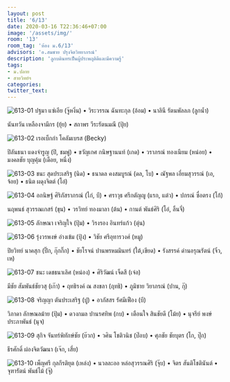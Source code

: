 ```yaml
---
layout: post
title: '6/13'
date: 2020-03-16 T22:36:46+07:00
image: '/assets/img/'
room: '13'
room_tag: 'ห้อง ม.6/13'
advisors: 'อ.สมชาย ปรุงจิตวิทยาภรณ์'
description: 'ลูกบดินทรเป็นผู้ประพฤติดีและมีความรู้'
tags:
- ม.ปลาย
- สายวิทย์ฯ
categories:
twitter_text:
---
```

![613-01](https://res.cloudinary.com/dbruw74ms/image/upload/c_fit,w_760/v1584372635/613-01_xnuhmb.png)
ปฐมา แซ่เอีย (จู๊หงิ่น) • วิระวรรณ ฉันทะกุล (อ้อม) • นาลินี รัตนพัลลภ (ลูกน้ำ)

นันทวัน เหลืองจามีกร (ยุ้ย) • สถาพร วีระรัตนมณี (ปุ้ย)

![613-02](https://res.cloudinary.com/dbruw74ms/image/upload/c_fit,w_760/v1584372647/613-02_xx3rha.png)
เรอเบ็กก่า โคลัมเบรส (Becky)

ปิลันธนา แดงจำรูญ (ปิ, ชมพู่) • ขวัญเกศ กนิษฐานนท์ (เกด) • วราภรณ์ ทองเนียม (หน่อย) • มงคลชัย บุญคุ้ม (เดือย, หนึ่ง)

![613-03](https://res.cloudinary.com/dbruw74ms/image/upload/c_fit,w_760/v1584372896/613-03_jdd6jt.png)
ชนะ สุดประเสริฐ (นิด) • ธนาดล คงสมบูรณ์ (ดล, โบ) • ณัฐพล เอี่ยมสุวรรณ์ (เอ, จ้อย) • ธนิต ผดุงจิตต์ (โอ๋)

![613-04](https://res.cloudinary.com/dbruw74ms/image/upload/c_fit,w_760/v1584372643/613-04_fzbr6a.png)
อกนิษฐ์ ศิริภัสราภรณ์ (ไก่, บี) • ศราวุธ ศรีกตัญญู (แรก, แต๋ว) • ปกรณ์ ซื่อตรง (โก้)

นฤพนธ์ สุวรรณเกสร์ (ขุน) • วรวิทย์ ทองมาลา (ต้น) • กานต์ พันธ์ศิริ (โอ๋, ลิ้นจี่)

![613-05](https://res.cloudinary.com/dbruw74ms/image/upload/c_fit,w_760/v1584372587/613-05_haywkj.png)
ลักษณา เจริญใจ (ปุ้ม) • วิรงรอง อินทร์แก้ว (ตุ่น)

![613-06](https://res.cloudinary.com/dbruw74ms/image/upload/c_fit,w_760/v1584372637/613-06_e7ckf0.png)
รุ่งวรพงษ์ อ่างเข้ม (ปุ้ง) • วิชัย ศรีอุทารวงศ์ (หมู)

ปิยวิทย์ นาคสุก (ปิ๊ก, กุ๊กกิ๊ก) • ชัยโรจน์ ปานพรหมมินทร์ (ใต้,เขียด) • รังสรรค์ ด่านอรุณรัตน์ (จิ๋ว, เห)

![613-07](https://res.cloudinary.com/dbruw74ms/image/upload/c_fit,w_760/v1584372579/613-07_nidfqi.tiff)
ชนะ เดชธนาเลิศ (หน่อง) • ศิริวัฒน์ เจ็ดสี (เจ๋อ)

มีชัย สัมพันธ์ชัยวสุ (เก๊า) • ฤทธิรงค์ ณ สงขลา (ฤทธิ) • ภูมิชาย วิยาภรณ์ (ปาน, กุ๊)

![613-08](https://res.cloudinary.com/dbruw74ms/image/upload/c_fit,w_760/v1584372605/613-08_lnvb30.tiff)
จริญญา ตันประเสริฐ (ปู) • อาภัสสร รัศมีเฟือง (บี)

วิภาดา ลักษณลม้าย (ปุ้ม) • ดวงกมล ปานรศทิพ (กบ) • เตือนใจ สินชัยดี (โม้ย) • นุจรีย์ พงษ์ประภาพันธ์ (นุจ)

![613-09](https://res.cloudinary.com/dbruw74ms/image/upload/c_fit,w_760/v1584372620/613-09_xkbm9c.tiff)
สุกิจ จันทร์พิทักษ์ชัย (ย๊วก) • วศิน โชติวนิช (ป๊อบ) • ศุภชัย ชัยบุตร (โก, ปุ๊ก)

ธีรศักดิ์ ผ่องจิตวัฒนา (เจ๊ก, เสี่ย)

![613-10](https://res.cloudinary.com/dbruw74ms/image/upload/c_fit,w_760/v1584372634/613-10_onrpci.tiff)
เพ็ญศรี กุลกีรติยุต (เหล่ง) • นวลละออ หล่อสุวรรณศิริ (จุ๊บ) • จิตร สันติโชตินันต์ • จุฑารัตน์ พันธ์ไม้ (จุ๊)
